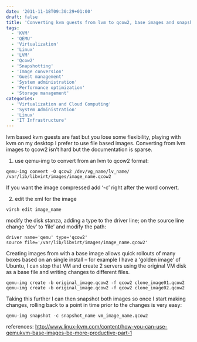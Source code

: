 ```yaml
---
date: '2011-11-18T09:30:29+01:00'
draft: false
title: 'Converting kvm guests from lvm to qcow2, base images and snapshots'
tags: 
  - 'KVM'
  - 'QEMU'
  - 'Virtualization'
  - 'Linux'
  - 'LVM'
  - 'Qcow2'
  - 'Snapshotting'
  - 'Image conversion'
  - 'Guest management'
  - 'System administration'
  - 'Performance optimization'
  - 'Storage management'
categories:
  - 'Virtualization and Cloud Computing'
  - 'System Administration'
  - 'Linux'
  - 'IT Infrastructure'
---
```

lvm based kvm guests are fast but you lose some flexibility, playing with kvm on my desktop I prefer to use file based images. Converting from lvm images to qcow2 isn’t hard but the documentation is sparse.

1. use qemu-img to convert from an lvm to qcow2 format:

```
qemu-img convert -O qcow2 /dev/vg_name/lv_name/ /var/lib/libvirt/images/image_name.qcow2
```
If you want the image compressed add ‘-c’ right after the word convert.

2. edit the xml for the image

```
virsh edit image_name
```
modify the disk stanza, adding a type to the driver line; on the source line change ‘dev’ to ‘file’ and modify the path:

```
driver name='qemu' type='qcow2'
source file='/var/lib/libvirt/images/image_name.qcow2'
```
Creating images from with a base image allows quick rollouts of many boxes based on an single install – for example I have a ‘golden image’ of Ubuntu, I can stop that VM and create 2 servers using the original VM disk as a base file and writing changes to different files.

```
qemu-img create -b original_image.qcow2 -f qcow2 clone_image01.qcow2
qemu-img create -b original_image.qcow2 -f qcow2 clone_image02.qcow2
```
Taking this further I can then snapshot both images so once I start making changes, rolling back to a point in time prior to the changes is very easy:

```
qemu-img snapshot -c snapshot_name vm_image_name.qcow2
```

references:
http://www.linux-kvm.com/content/how-you-can-use-qemukvm-base-images-be-more-productive-part-1